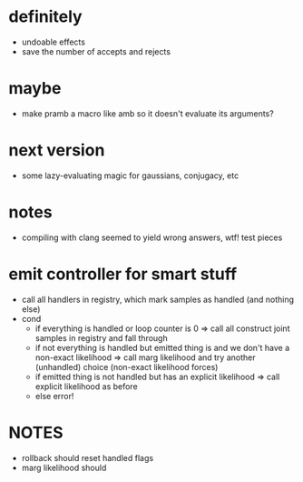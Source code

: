 # definitely #
* undoable effects
* save the number of accepts and rejects

# maybe #
* make pramb a macro like amb so it doesn't evaluate its arguments?

# next version #
* some lazy-evaluating magic for gaussians, conjugacy, etc

# notes #
* compiling with clang seemed to yield wrong answers, wtf! test pieces


# emit controller for smart stuff #
* call all handlers in registry, which mark samples as handled (and nothing else)
* cond
    - if everything is handled or loop counter is 0 => call all construct joint
      samples in registry and fall through
    - if not everything is handled but emitted thing is and we don't have a
      non-exact likelihood => call marg likelihood and try another (unhandled)
      choice (non-exact likelihood forces)
    - if emitted thing is not handled but has an explicit likelihood => call
      explicit likelihood as before
    - else error!

# NOTES #
* rollback should reset handled flags
* marg likelihood should 
